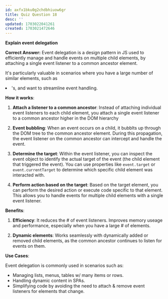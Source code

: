 ```yaml
---
id: axfx1bku0g2chdbhiuow6gr
title: Quiz Question 18
desc: ''
updated: 1703022041261
created: 1703021472646
---
```

**Explain event delegation**

**Correct Answer:** Event delegation is a design pattern in JS used to efficiently manage and handle events on multiple child elements, by attaching a single event listener to a common ancestor element.

It's particularly valuable in scenarios where you have a large number of similar elements, such as <li>'s, and want to streamline event handling.

**How it works**:

1. **Attach a listener to a common ancestor**: Instead of attaching individual event listeners to each child element, you attach a single event listener to a common ancestor higher in the DOM hierarchy

2. **Event bubbling**: When an event occurs on a child, it bubblts up through the DOM tree to the common ancestor element. During this propagation, the event listener on the common ancestor can intercept and handle the event.

3. **Determine the target**: Within the event listener, you can inspect the event object to identify the actual target of the event (the child element that triggered the event). You can use properties like `event.target` or `event.currentTarget` to determine which specific child element was interacted with.

4. **Perform action based on the target**: Based on the target element, you can perform the desired action or execute code specific to that element. This allows you to handle events for multiple child elements with a single event listener.

**Benefits**:

1. **Efficiency**: It reduces the # of event listeners. Improves memory useage and performance, especially when you have a large # of elements.

2. **Dynamic elements**: Works seamlessly with dynamically added or removed child elements, as the common ancestor continues to listen for events on them.

**Use Cases**:

Event delegation is commonly used in scenarios such as:

* Managing lists, menus, tables w/ many items or rows.
* Handling dynamic content in SPAs.
* Simplifying code by avoiding the need to attach & remove event listeners for elements that change.